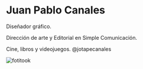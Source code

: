# Juan Pablo Canales

Diseñador gráfico.

Dirección de arte y Editorial en Simple Comunicación.

Cine, libros y videojuegos. @jotapecanales

![fotitook](https://github.com/diplomado-infografia/juan-pablo-canales/assets/137964679/2b7d15e2-c11a-4868-a0f3-76760e207cdf)

